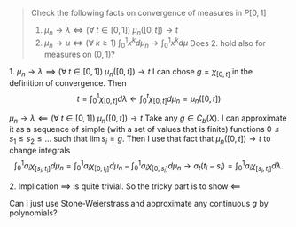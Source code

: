 > Check the following facts on convergence of measures in $P[0,1]$
> 1. $\mu_n\to \lambda\iff (\forall\;t\in[0,1])\;\mu_n([0,t])\to t$
> 2. $\mu_n\to\mu\iff(\forall\;k\geq1)\;\int_0^1x^kd\mu_n\to\int_0^1x^kd\mu$ 
> Does 2. hold also for measures on $(0,1)$?

1\. 
$\mu_n\to \lambda\implies (\forall\;t\in[0,1])\;\mu_n([0,t])\to t$ 
I can chose $g=\chi_{[0,t]}$ in the definition of convergence. Then 
$$t=\int_0^1\chi_{[0,t]} d\lambda\leftarrow \int_0^t\chi_{[0,t]}d\mu_n=\mu_n([0,t])$$

$\mu_n\to \lambda\impliedby (\forall\;t\in[0,1])\;\mu_n([0,t])\to t$ 
Take any $g\in C_b(X)$.  I can approximate it as a sequence of simple (with a set of values that is finite) functions $0\leq s_1\leq s_2\leq ...$ such that $\lim s_i=g$. Then I use that fact that $\mu_n([0,t])\to t$ to change integrals 
$$\int_0^1a_i\chi_{[s_i,t_i]}d\mu_n=\int_0^1a_i\chi_{[0, t_i]}d\mu_n-\int_0^1a_i\chi_{[0, s_i]}d\mu_n\to a_t (t_i-s_i)=\int_0^1a_i\chi_{[s_i, t_i]}d\lambda.$$

2\. 
Implication $\implies$ is quite trivial. So the tricky part is to show $\impliedby$

Can I just use Stone-Weierstrass and approximate any continuous $g$ by polynomials?
